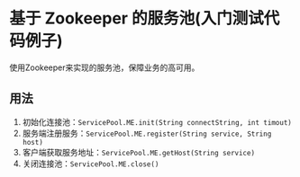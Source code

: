 # 基于 Zookeeper 的服务池(入门测试代码例子)

使用Zookeeper来实现的服务池，保障业务的高可用。

## 用法
1. 初始化连接池：`ServicePool.ME.init(String connectString, int timout)`
1. 服务端注册服务：`ServicePool.ME.register(String service, String host)` 
1. 客户端获取服务地址：`ServicePool.ME.getHost(String service)`
1. 关闭连接池：`ServicePool.ME.close()`